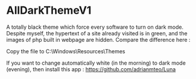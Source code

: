 # AllDarkThemeV1
A totally black theme which force every software to turn on dark mode. Despite myself, the hypertext of a site already visited is in green, and the images of php built in webpage are hidden.
Compare the difference here : 

Copy the file to C:\Windows\Resources\Themes

If you want to change automatically white (in the morning) to dark mode (evening), then install this app : https://github.com/adrianmteo/Luna
